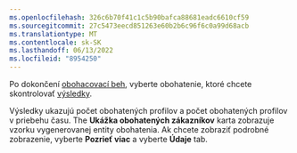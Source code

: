 ```yaml
---
ms.openlocfilehash: 326c6b70f41c1c5b90bafca88681eadc6610cf59
ms.sourcegitcommit: 27c5473eecd851263e60b2b6c96f6c0a99d68acb
ms.translationtype: MT
ms.contentlocale: sk-SK
ms.lasthandoff: 06/13/2022
ms.locfileid: "8954250"
---
```

Po dokončení [obohacovací beh](../enrichment-hub.md#run-or-refresh-enrichments), vyberte obohatenie, ktoré chcete skontrolovať [výsledky](../enrichment-hub.md#enrichment-results). 

Výsledky ukazujú počet obohatených profilov a počet obohatených profilov v priebehu času. The **Ukážka obohatených zákazníkov** karta zobrazuje vzorku vygenerovanej entity obohatenia. Ak chcete zobraziť podrobné zobrazenie, vyberte **Pozrieť viac** a vyberte **Údaje** tab.
